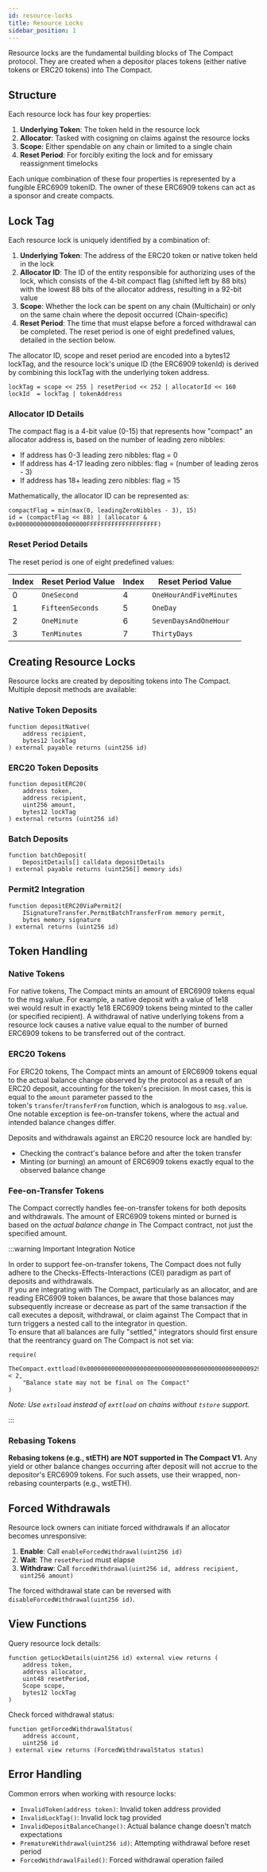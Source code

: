 ```yaml
---
id: resource-locks
title: Resource Locks
sidebar_position: 1
---
```


Resource locks are the fundamental building blocks of The Compact protocol. They are created when a depositor places tokens (either native tokens or ERC20 tokens) into The Compact.

## Structure

Each resource lock has four key properties:

1. **Underlying Token**: The token held in the resource lock
2. **Allocator**: Tasked with cosigning on claims against the resource locks
3. **Scope**: Either spendable on any chain or limited to a single chain
4. **Reset Period**: For forcibly exiting the lock and for emissary reassignment timelocks

Each unique combination of these four properties is represented by a fungible ERC6909 tokenID. The owner of these ERC6909 tokens can act as a sponsor and create compacts.

## Lock Tag

Each resource lock is uniquely identified by a combination of:

1. **Underlying Token**: The address of the ERC20 token or native token held in the lock
2. **Allocator ID**: The ID of the entity responsible for authorizing uses of the lock, which consists of the 4-bit compact flag (shifted left by 88 bits) with the lowest 88 bits of the allocator address, resulting in a 92-bit value
3. **Scope**: Whether the lock can be spent on any chain (Multichain) or only on the same chain where the deposit occurred (Chain-specific)
4. **Reset Period**: The time that must elapse before a forced withdrawal can be completed. The reset period is one of eight predefined values, detailed in the section below.

The allocator ID, scope and reset period are encoded into a bytes12 lockTag, and the resource lock's unique ID (the ERC6909 tokenId) is derived by combining this lockTag with the underlying token address.

```solidity
lockTag = scope << 255 | resetPeriod << 252 | allocatorId << 160
lockId  = lockTag | tokenAddress
```

### Allocator ID Details

The compact flag is a 4-bit value (0-15) that represents how "compact" an allocator address is, based on the number of leading zero nibbles:
- If address has 0-3 leading zero nibbles: flag = 0
- If address has 4-17 leading zero nibbles: flag = (number of leading zeros - 3)
- If address has 18+ leading zero nibbles: flag = 15

Mathematically, the allocator ID can be represented as:

```solidity
compactFlag = min(max(0, leadingZeroNibbles - 3), 15)
id = (compactFlag << 88) | (allocator & 0x00000000000000000000FFFFFFFFFFFFFFFFFFFF)
```

### Reset Period Details

 The reset period is one of eight predefined values:

| Index | Reset Period Value        | Index | Reset Period Value        |
|-------|---------------------------|-------|---------------------------|
| 0     | `OneSecond`              | 4     | `OneHourAndFiveMinutes`  |
| 1     | `FifteenSeconds`         | 5     | `OneDay`                 |
| 2     | `OneMinute`              | 6     | `SevenDaysAndOneHour`    |
| 3     | `TenMinutes`             | 7     | `ThirtyDays`             |

## Creating Resource Locks

Resource locks are created by depositing tokens into The Compact. Multiple deposit methods are available:

### Native Token Deposits
```solidity
function depositNative(
    address recipient,
    bytes12 lockTag
) external payable returns (uint256 id)
```

### ERC20 Token Deposits
```solidity
function depositERC20(
    address token,
    address recipient,
    uint256 amount,
    bytes12 lockTag
) external returns (uint256 id)
```

### Batch Deposits
```solidity
function batchDeposit(
    DepositDetails[] calldata depositDetails
) external payable returns (uint256[] memory ids)
```

### Permit2 Integration
```solidity
function depositERC20ViaPermit2(
    ISignatureTransfer.PermitBatchTransferFrom memory permit,
    bytes memory signature
) external returns (uint256 id)
```

## Token Handling

### Native Tokens
For native tokens, The Compact mints an amount of ERC6909 tokens equal to the msg.value. For example, a native deposit with a value of 1e18 wei would result in exactly 1e18 ERC6909 tokens being minted to the caller (or specified recipient). A withdrawal of native underlying tokens from a resource lock causes a native value equal to the number of burned ERC6909 tokens to be transferred out of the contract.

### ERC20 Tokens
For ERC20 tokens, The Compact mints an amount of ERC6909 tokens equal to the actual balance change observed by the protocol as a result of an ERC20 deposit, accounting for the token's precision. In most cases, this is equal to the `amount` parameter passed to the token's `transfer`/`transferFrom` function, which is analogous to `msg.value`. One notable exception is fee-on-transfer tokens, where the actual and intended balance changes differ.

Deposits and withdrawals against an ERC20 resource lock are handled by:

- Checking the contract's balance before and after the token transfer
- Minting (or burning) an amount of ERC6909 tokens exactly equal to the observed balance change

### Fee-on-Transfer Tokens
The Compact correctly handles fee-on-transfer tokens for both deposits and withdrawals. The amount of ERC6909 tokens minted or burned is based on the *actual balance change* in The Compact contract, not just the specified amount.

:::warning Important Integration Notice

In order to support fee-on-transfer tokens, The Compact does not fully adhere to the Checks-Effects-Interactions (CEI) paradigm as part of deposits and withdrawals.
<br/>
If you are integrating with The Compact, particularly as an allocator, and are reading ERC6909 token balances, be aware that those balances may subsequently increase or decrease as part of the same transaction if the call executes a deposit, withdrawal, or claim against The Compact that in turn triggers a nested call to the integrator in question.
<br/>
To ensure that all balances are fully "settled," integrators should first ensure that the reentrancy guard on The Compact is not set via:

```solidity
require(
    TheCompact.exttload(0x0000000000000000000000000000000000000000000000929eee149b4bd21268) < 2,
    "Balance state may not be final on The Compact"
)
```

*Note: Use `extsload` instead of `exttload` on chains without `tstore` support.*

:::

### Rebasing Tokens
**Rebasing tokens (e.g., stETH) are NOT supported in The Compact V1.** Any yield or other balance changes occurring after deposit will not accrue to the depositor's ERC6909 tokens. For such assets, use their wrapped, non-rebasing counterparts (e.g., wstETH).

## Forced Withdrawals

Resource lock owners can initiate forced withdrawals if an allocator becomes unresponsive:

1. **Enable**: Call `enableForcedWithdrawal(uint256 id)`
2. **Wait**: The `resetPeriod` must elapse
3. **Withdraw**: Call `forcedWithdrawal(uint256 id, address recipient, uint256 amount)`

The forced withdrawal state can be reversed with `disableForcedWithdrawal(uint256 id)`.

## View Functions

Query resource lock details:
```solidity
function getLockDetails(uint256 id) external view returns (
    address token,
    address allocator,
    uint48 resetPeriod,
    Scope scope,
    bytes12 lockTag
)
```

Check forced withdrawal status:
```solidity
function getForcedWithdrawalStatus(
    address account,
    uint256 id
) external view returns (ForcedWithdrawalStatus status)
```

## Error Handling

Common errors when working with resource locks:
- `InvalidToken(address token)`: Invalid token address provided
- `InvalidLockTag()`: Invalid lock tag provided
- `InvalidDepositBalanceChange()`: Actual balance change doesn't match expectations
- `PrematureWithdrawal(uint256 id)`: Attempting withdrawal before reset period
- `ForcedWithdrawalFailed()`: Forced withdrawal operation failed

